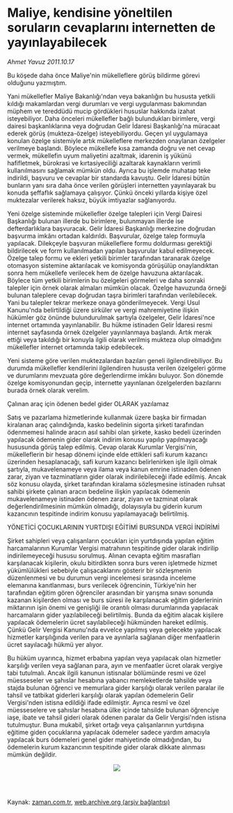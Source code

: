 # Maliye, kendisine yöneltilen soruların  cevaplarını internetten de yayınlayabilecek

*Ahmet  Yavuz 2011.10.17*

<td class="columnist-detail">
<p>Bu köşede daha önce Maliye'nin mükelleflere görüş bildirme görevi olduğunu yazmıştım.</p>
<p>
<div id="haberMetinDiv">
<p>Yani mükellefler Maliye Bakanlığı'ndan veya bakanlığın bu hususta yetkili kıldığı makamlardan vergi durumları ve vergi uygulanması bakımından müphem ve tereddüdü mucip gördükleri hususlar hakkında izahat isteyebiliyor. Daha önceleri mükellefler bağlı bulundukları birimlere, vergi dairesi başkanlıklarına veya doğrudan Gelir İdaresi Başkanlığı'na müracaat ederek görüş (mukteza-özelge) isteyebiliyordu. Geçen yıl uygulamaya konulan özelge sistemiyle artık mükelleflere merkezden onaylanan özelgeler verilmeye başlandı. Böylece mükellefe kısa zamanda doğru ve net cevap vermek, mükellefin uyum maliyetini azaltmak, idarenin iş yükünü hafifletmek, bürokrasi ve kırtasiyeciliği azaltarak kaynakların verimli kullanılmasını sağlamak mümkün oldu. Ayrıca bu işlemde muhatap teke indirildi, başvuru ve cevaplar bir standarda kavuştu. Gelir İdaresi bütün bunların yanı sıra daha önce verilen görüşleri internetten yayınlayarak bu konuda şeffaflık sağlamaya çalışıyor. Çünkü önceki yıllarda kişiye özel muktezalar verilerek haksız, büyük imtiyazlar sağlanıyordu.
<p> Yeni özelge sisteminde mükellefler özelge talepleri için Vergi Dairesi Başkanlığı bulunan illerde bu birimlere, bulunmayan illerde ise defterdarlıklara başvuracak. Gelir İdaresi Başkanlığı merkezine doğrudan başvurma imkânı ortadan kaldırıldı. Başvurular, özelge talep formuyla yapılacak. Dilekçeyle başvuran mükelleflere formu doldurması gerektiği bildirilecek ve form kullanılmadan yapılan başvurular kabul edilmeyecek. Özelge talep formu ve ekleri yetkili birimler tarafından taranarak özelge otomasyon sistemine aktarılacak ve komisyonda görüşülüp onaylandıktan sonra hem mükellefe verilecek hem de özelge havuzuna aktarılacak. Böylece tüm yetkili birimlerin bu özelgeleri görmeleri ve daha sonraki talepler için örnek olarak almaları mümkün olacak. Özelge havuzunda örneği bulunan taleplere cevap doğrudan taşra birimleri tarafından verilebilecek. Yani bu talepler tekrar merkeze onaya gönderilmeyecek. Vergi Usul Kanunu'nda belirtildiği üzere sirküler ve vergi mahremiyetine ilişkin hükümler göz önünde bulundurulmak şartıyla özelgeler, Gelir İdaresi'nce internet ortamında yayınlanabilir. Bu hükme istinaden Gelir İdaresi resmi internet sayfasında örnek özelgeler yayınlanmaya başlandı. Artık merak ettiği veya takıldığı bir konuyla ilgili olarak verilmiş mukteza olup olmadığını mükellefler internet ortamında takip edebilecek.
<p> Yeni sisteme göre verilen muktezalardan bazıları geneli ilgilendirebiliyor. Bu durumda mükellefler kendilerini ilgilendiren hususta verilen özelgeleri görme ve durumlarını mevzuata göre değerlendirme imkânı buluyor. Son dönemde özelge komisyonundan geçip, internette yayınlanan özelgelerden bazılarını burada örnek olarak verelim.
<p>Çalınan araç için ödenen bedel gider OLARAK yazılamaz
<p>Satış ve pazarlama hizmetlerinde kullanmak üzere başka bir firmadan kiralanan araç çalındığında, kasko bedelinin sigorta şirketi tarafından ödenmemesi halinde aracın asıl sahibi olan şirkete, kasko bedeli üzerinden yapılacak ödemenin gider olarak indirim konusu yapılıp yapılmayacağı hususunda görüş talep edilmiş. Cevap olarak Kurumlar Vergisi'nin, mükelleflerin bir hesap dönemi içinde elde ettikleri safi kurum kazancı üzerinden hesaplanacağı, safi kurum kazancı belirlenirken işle ilgili olmak şartıyla, mukavelenameye veya ilama veya kanun emrine istinaden ödenen zarar, ziyan ve tazminatların gider olarak indirilebileceği ifade edilmiş. Ancak söz konusu olayda, şirket tarafından kiralama sözleşmesine istinaden ruhsat sahibi şirkete çalınan aracın bedeline ilişkin yapılacak ödemenin mukavelenameye istinaden ödenen zarar, ziyan ve tazminat olarak değerlendirilmesinin mümkün olmadığı, dolayısıyla bu giderin kurum kazancının tespitinde indirim konusu yapılamayacağı belirtilmiş.
<p>YÖNETİCİ ÇOCUKLARININ YURTDIŞI EĞİTİMİ BURSUNDA VERGİ İNDİRİMİ 
<p>Şirket sahipleri veya çalışanların çocukları için yurtdışında yapılan eğitim harcamalarının Kurumlar Vergisi matrahının tespitinde gider olarak indirilip indirilemeyeceği hususu sorulmuş. Alınan cevapta eğitim masrafları karşılanacak kişilerin, okulu bitirdikten sonra burs veren işletmede hizmet yükümlülükleri sebebiyle çalışacaklarını gösterir bir sözleşmenin düzenlenmesi ve bu durumun vergi incelemesi sırasında inceleme elemanına kanıtlanması, burs verilecek öğrencinin, Türkiye'nin her tarafından eğitim gören öğrenciler arasından bir yarışma sınavı sonunda kazanan kişilerden olması ve burs süresi ile karşılanacak eğitim giderlerinin miktarının işin önemi ve genişliği ile orantılı olması durumlarında yapılacak harcamaların gider yazılabileceği belirtilmiş. Bunda da eğitim alacak kişilere yapılacak ödemelerin ücret sayılabileceği hükmünden hareket edilmiş. Çünkü Gelir Vergisi Kanunu'nda evvelce yapılmış veya gelecekte yapılacak hizmetler karşılığında verilen para ve ayınlarla sağlanan diğer menfaatlerin ücret sayılacağı hükmü yer alıyor.
<p> Bu hüküm uyarınca, hizmet erbabına yapılan veya yapılacak olan hizmetler karşılığı verilen veya sağlanan para, ayın ve menfaatler ücret olarak vergiye tabi tutulmalı. Ancak ilgili kanunun istisnalar bölümünde resmi ve özel müesseseler ve şahıslar hesabına yabancı memleketlerde tahsilde veya stajda bulunan öğrenci ve memurlara gider karşılığı olarak verilen paralar ile tahsil ve tatbikat giderleri karşılığı olarak yapılan ödemelerin Gelir Vergisi'nden istisna edildiği ifade edilmiştir. Ayrıca resmî ve özel müesseselere ve şahıslar hesabına ülke içinde tahsilde bulunan öğrenciye iaşe, ibate ve tahsil gideri olarak ödenen paralar da Gelir Vergisi'nden istisna tutulmuştur. Buna mukabil, şirket ortağı veya çalışanlarının yurtdışına eğitime giden çocuklarına yapılacak ödemeler sadece yardım amacıyla yapılacak burs ödemeleri genel gider mahiyetinde olmadığından, bu ödemelerin kurum kazancının tespitinde gider olarak dikkate alınması mümkün değildir.
<p>
<p><p align="center"><img border="0" src="http://web.archive.org/web/20120105005236im_/http://medya.zaman.com.tr/2011/10/17/vergi-takvimi.jpg"/>
</p></p></p></p></p></p></p></p></p></p></p></div>
</p>


<p><br>
		 </br></p></td>

Kaynak: [zaman.com.tr](http://zaman.com.tr/yazar.do?yazino=1191432), [web.archive.org (arşiv bağlantısı)](http://web.archive.org/web/20120105005236/http://www.zaman.com.tr:80/yazar.do?yazino=1191432)

